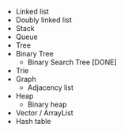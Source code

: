 - Linked list
- Doubly linked list
- Stack
- Queue
- Tree
- Binary Tree
  - Binary Search Tree [DONE]
- Trie
- Graph
  - Adjacency list
- Heap
  - Binary heap
- Vector / ArrayList
- Hash table
